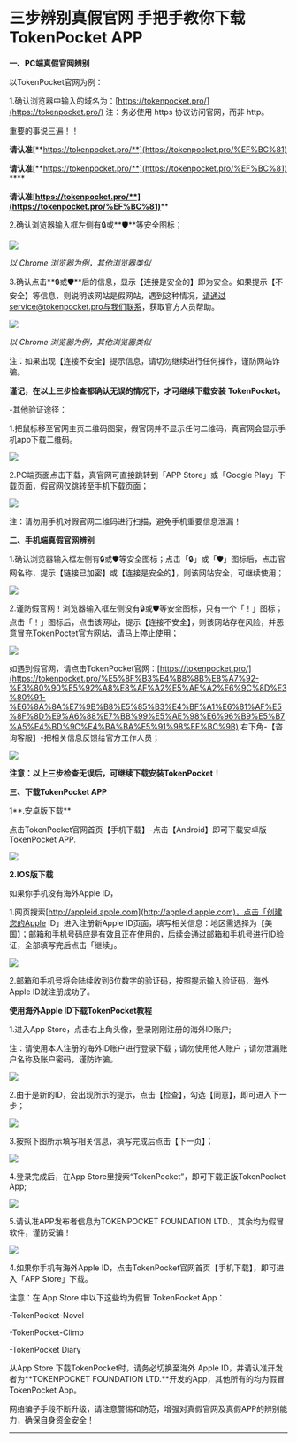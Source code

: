 # 三步辨别真假官网 手把手教你下载TokenPocket APP

**一、PC端真假官网辨别**

以TokenPocket官网为例：

1.确认浏览器中输入的域名为：[https://tokenpocket.pro/](https://tokenpocket.pro/) 注：务必使用 https 协议访问官网，而非 http。

重要的事说三遍！！&#x20;

**请认准**[**https://tokenpocket.pro/**](https://tokenpocket.pro/%EF%BC%81)

**请认准**[**https://tokenpocket.pro/**](https://tokenpocket.pro/%EF%BC%81) ****&#x20;

**请认准**[**https://tokenpocket.pro/**](https://tokenpocket.pro/%EF%BC%81)****

2.确认浏览器输入框左侧有🔒或**🛡️**等安全图标；

![](<../../.gitbook/assets/1 (35) (1).png>)



_以 Chrome 浏览器为例，其他浏览器类似_

3.确认点击**🔒或🛡️**后的信息，显示【连接是安全的】即为安全。如果提示【不安全】等信息，则说明该网站是假网站，遇到这种情况，请通过service@tokenpocket.pro与我们联系，获取官方人员帮助。

![](<../../.gitbook/assets/2 (22) (1).png>)



_以 Chrome 浏览器为例，其他浏览器类似_

注：如果出现【连接不安全】提示信息，请切勿继续进行任何操作，谨防网站诈骗。

**谨记，在以上三步检查都确认无误的情况下，才可继续下载安装** **TokenPocket。**

\-其他验证途径：

1.把鼠标移至官网主页二维码图案，假官网并不显示任何二维码，真官网会显示手机app下载二维码。

![](<../../.gitbook/assets/三步辨别真假官网 手把手教你下载TokenPocket APP.png>)

2.PC端页面点击下载，真官网可直接跳转到「APP Store」或「Google Play」下载页面，假官网仅跳转至手机下载页面；

![](<../../.gitbook/assets/4 (12) (1).png>)

注：请勿用手机对假官网二维码进行扫描，避免手机重要信息泄漏！

**二、手机端真假官网辨别**

1.确认浏览器输入框左侧有🔒或🛡️等安全图标；点击「🔒」或「🛡️」图标后，点击官网名称，提示【链接已加密】或【连接是安全的】，则该网站安全，可继续使用；

![](<../../.gitbook/assets/5 (9) (1) (1).png>)

2.谨防假官网！浏览器输入框左侧没有🔒或🛡️等安全图标，只有一个「！」图标；点击「！」图标后，点击该网址，提示【连接不安全】，则该网站存在风险，并恶意冒充TokenPoctet官方网站，请马上停止使用；

![](<../../.gitbook/assets/6 (6) (1).png>)

如遇到假官网，请点击TokenPocket官网：[https://tokenpocket.pro/](https://tokenpocket.pro/%E5%8F%B3%E4%B8%8B%E8%A7%92-%E3%80%90%E5%92%A8%E8%AF%A2%E5%AE%A2%E6%9C%8D%E3%80%91-%E6%8A%8A%E7%9B%B8%E5%85%B3%E4%BF%A1%E6%81%AF%E5%8F%8D%E9%A6%88%E7%BB%99%E5%AE%98%E6%96%B9%E5%B7%A5%E4%BD%9C%E4%BA%BA%E5%91%98%EF%BC%9B) 右下角-【咨询客服】-把相关信息反馈给官方工作人员；

![](<../../.gitbook/assets/7 (3) (1).png>)

**注意：以上三步检查无误后，可继续下载安装TokenPocket！**

**三、下载TokenPocket APP**

1**.安卓版下载**

点击TokenPocket官网首页【手机下载】-点击【Android】即可下载安卓版TokenPocket APP.

![](<../../.gitbook/assets/8 (2) (1) (1).png>)

**2.IOS版下载**

如果你手机没有海外Apple ID，

1.网页搜索[http://appleid.apple.com](http://appleid.apple.com)，点击「创建您的Apple ID」进入注册新Apple ID页面，填写相关信息：地区需选择为【美国】；邮箱和手机号码应是有效且正在使用的，后续会通过邮箱和手机号进行ID验证，全部填写完后点击「继续」。

![](<../../.gitbook/assets/9 (4) (1).png>)

2.邮箱和手机号将会陆续收到6位数字的验证码，按照提示输入验证码，海外Apple ID就注册成功了。

**使用海外Apple ID下载TokenPocket教程**

1.进入App Store，点击右上角头像，登录刚刚注册的海外ID账户;

注：请使用本人注册的海外ID账户进行登录下载；请勿使用他人账户；请勿泄漏账户名称及账户密码，谨防诈骗。

![](<../../.gitbook/assets/10 (2) (1).png>)



2.由于是新的ID，会出现所示的提示，点击【检查】，勾选【同意】，即可进入下一步；

![](<../../.gitbook/assets/11 (2).png>)

3.按照下图所示填写相关信息，填写完成后点击【下一页】；

![](../../.gitbook/assets/12.png)

4.登录完成后，在App Store里搜索“TokenPocket”，即可下载正版TokenPocket App;

![](../../.gitbook/assets/13.png)

5.请认准APP发布者信息为TOKENPOCKET FOUNDATION LTD.，其余均为假冒软件，谨防受骗！

![](../../.gitbook/assets/14.png)

4.如果你手机有海外Apple ID，点击TokenPocket官网首页【手机下载】，即可进入「APP Store」下载。

注意：在 App Store 中以下这些均为假冒 TokenPocket App：

\-TokenPocket-Novel&#x20;

\-TokenPocket-Climb&#x20;

\-TokenPocket Diary

从App Store 下载TokenPocket时，请务必切换至海外 Apple ID，并请认准开发者为**TOKENPOCKET FOUNDATION LTD.**开发的App，其他所有的均为假冒TokenPocket App。

网络骗子手段不断升级，请注意警惕和防范，增强对真假官网及真假APP的辨别能力，确保自身资金安全！

****
